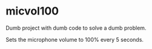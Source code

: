 # micvol100

Dumb project with dumb code to solve a dumb problem.

Sets the microphone volume to 100% every 5 seconds.